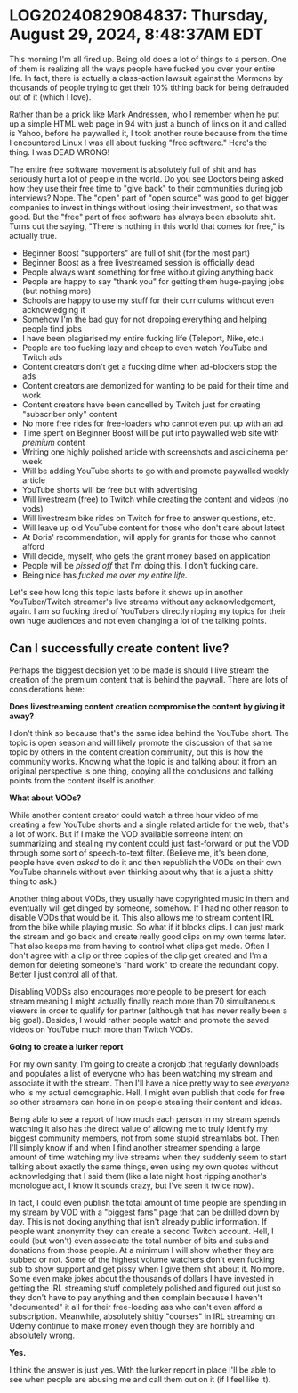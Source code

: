 # LOG20240829084837: Thursday, August 29, 2024, 8:48:37AM EDT

This morning I'm all fired up. Being old does a lot of things to a person. One of them is realizing all the ways people have fucked you over your entire life. In fact, there is actually a class-action lawsuit against the Mormons by thousands of people trying to get their 10% tithing back for being defrauded out of it (which I love).

Rather than be a prick like Mark Andressen, who I remember when he put up a simple HTML web page in 94 with just a bunch of links on it and called is Yahoo, before he paywalled it, I took another route because from the time I encountered Linux I was all about fucking "free software." Here's the thing. I was DEAD WRONG!

The entire free software movement is absolutely full of shit and has seriously hurt a lot of people in the world. Do you see Doctors being asked how they use their free time to "give back" to their communities during job interviews? Nope. The "open" part of "open source" was good to get bigger companies to invest in things without losing their investment, so that was good. But the "free" part of free software has always been absolute shit. Turns out the saying, "There is nothing in this world that comes for free," is actually true.

* Beginner Boost "supporters" are full of shit (for the most part)
* Beginner Boost as a free livestreamed session is officially dead
* People always want something for free without giving anything back
* People are happy to say "thank you" for getting them huge-paying jobs (but nothing more)
* Schools are happy to use my stuff for their curriculums without even acknowledging it
* Somehow I'm the bad guy for not dropping everything and helping people find jobs
* I have been plagiarised my entire fucking life (Teleport, Nike, etc.)
* People are too fucking lazy and cheap to even watch YouTube and Twitch ads
* Content creators don't get a fucking dime when ad-blockers stop the ads
* Content creators are demonized for wanting to be paid for their time and work
* Content creators have been cancelled by Twitch just for creating "subscriber only" content
* No more free rides for free-loaders who cannot even put up with an ad
* Time spent on Beginner Boost will be put into paywalled web site with *premium* content
* Writing one highly polished article with screenshots and asciicinema per week
* Will be adding YouTube shorts to go with and promote paywalled weekly article
* YouTube shorts will be free but with advertising
* Will livestream (free) to Twitch while creating the content and videos (no vods)
* Will livestream bike rides on Twitch for free to answer questions, etc.
* Will leave up old YouTube content for those who don't care about latest
* At Doris' recommendation, will apply for grants for those who cannot afford
* Will decide, myself, who gets the grant money based on application
* People will be *pissed off* that I'm doing this. I don't fucking care.
* Being nice has *fucked me over my entire life.*

Let's see how long this topic lasts before it shows up in another YouTuber/Twitch streamer's live streams without any acknowledgement, again. I am so fucking tired of YouTubers directly ripping my topics for their own huge audiences and not even changing a lot of the talking points.

## Can I successfully create content live?

Perhaps the biggest decision yet to be made is should I live stream the creation of the premium content that is behind the paywall. There are lots of considerations here:

**Does livestreaming content creation compromise the content by giving it away?**

I don't think so because that's the same idea behind the YouTube short. The topic is open season and will likely promote the discussion of that same topic by others in the content creation community, but this is how the community works. Knowing what the topic is and talking about it from an original perspective is one thing, copying all the conclusions and talking points from the content itself is another.

**What about VODs?**

While another content creator could watch a three hour video of me creating a few YouTube shorts and a single related article for the web, that's a lot of work. But if I make the VOD available someone intent on summarizing and stealing my content could just fast-forward or put the VOD through some sort of speech-to-text filter. (Believe me, it's been done, people have even *asked* to do it and then republish the VODs on their own YouTube channels without even thinking about why that is a just a shitty thing to ask.)

Another thing about VODs, they usually have copyrighted music in them and eventually will get dinged by someone, somehow. If I had no other reason to disable VODs that would be it. This also allows me to stream content IRL from the bike while playing music. So what if it blocks clips. I can just mark the stream and go back and create really good clips on my own terms later. That also keeps me from having to control what clips get made. Often I don't agree with a clip or three copies of the clip get created and I'm a demon for deleting someone's "hard work" to create the redundant copy. Better I just control all of that.

Disabling VODSs also encourages more people to be present for each stream meaning I might actually finally reach more than 70 simultaneous viewers in order to qualify for partner (although that has never really been a big goal). Besides, I would rather people watch and promote the saved videos on YouTube much more than Twitch VODs.

**Going to create a lurker report**

For my own sanity, I'm going to create a cronjob that regularly downloads and populates a list of everyone who has been watching my stream and associate it with the stream. Then I'll have a nice pretty way to see *everyone* who is my actual demographic. Hell, I might even publish that code for free so other streamers can hone in on people stealing their content and ideas.

Being able to see a report of how much each person in my stream spends watching it also has the direct value of allowing me to truly identify my biggest community members, not from some stupid streamlabs bot. Then I'll simply know if and when I find another streamer spending a large amount of time watching my live streams when they suddenly seem to start talking about exactly the same things, even using my own quotes without acknowledging that I said them (like a late night host ripping another's monologue act, I know it sounds crazy, but I've seen it twice now).

In fact, I could even publish the total amount of time people are spending in my stream by VOD with a "biggest fans" page that can be drilled down by day. This is not doxing anything that isn't already public information. If people want anonymity they can create a second Twitch account. Hell, I could (but won't) even associate the total number of bits and subs and donations from those people. At a minimum I will show whether they are subbed or not. Some of the highest volume watchers don't even fucking sub to show support and get pissy when I give them shit about it. No more. Some even make jokes about the thousands of dollars I have invested in getting the IRL streaming stuff completely polished and figured out just so they don't have to pay anything and then complain because I haven't "documented" it all for their free-loading ass who can't even afford a subscription. Meanwhile, absolutely shitty "courses" in IRL streaming on Udemy continue to make money even though they are horribly and absolutely wrong.

**Yes.**

I think the answer is just yes. With the lurker report in place I'll be able to see when people are abusing me and call them out on it (if I feel like it).

